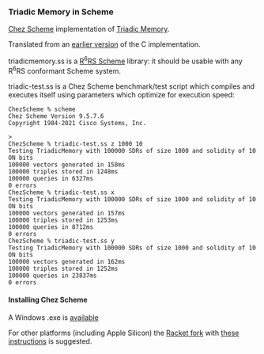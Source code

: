 ### Triadic Memory in Scheme

[Chez Scheme](https://github.com/cisco/ChezScheme/blob/main/README.md) implementation of [Triadic Memory](https://github.com/PeterOvermann/Writings/blob/main/TriadicMemory.pdf).

Translated from an [earlier version](https://github.com/rogerturner/TriadicMemory/blob/main/ChezScheme/original%20triadicmemory.c) of the C implementation.

triadicmemory.ss is a [R<sup>6</sup>RS Scheme](http://www.r6rs.org) library: it should be usable with any R<sup>6</sup>RS conformant Scheme system.

triadic-test.ss is a Chez Scheme benchmark/test script which compiles and executes itself using parameters which optimize for execution speed:
```
ChezScheme % scheme
Chez Scheme Version 9.5.7.6
Copyright 1984-2021 Cisco Systems, Inc.

> 
ChezScheme % triadic-test.ss z 1000 10
Testing TriadicMemory with 100000 SDRs of size 1000 and solidity of 10 ON bits
100000 vectors generated in 158ms
100000 triples stored in 1248ms
100000 queries in 6327ms
0 errors
ChezScheme % triadic-test.ss x
Testing TriadicMemory with 100000 SDRs of size 1000 and solidity of 10 ON bits
100000 vectors generated in 157ms
100000 triples stored in 1253ms
100000 queries in 8712ms
0 errors
ChezScheme % triadic-test.ss y
Testing TriadicMemory with 100000 SDRs of size 1000 and solidity of 10 ON bits
100000 vectors generated in 162ms
100000 triples stored in 1252ms
100000 queries in 23837ms
0 errors
```

#### Installing Chez Scheme

A Windows .exe is [available](https://github.com/cisco/ChezScheme/releases)

For other platforms (including Apple Silicon) the [Racket fork](https://github.com/racket/racket/tree/master/racket/src/ChezScheme) with [these](https://racket.discourse.group/t/running-chez-after-building-racket/329) [instructions](https://github.com/racket/racket/blob/master/racket/src/ChezScheme/BUILDING) is suggested.
